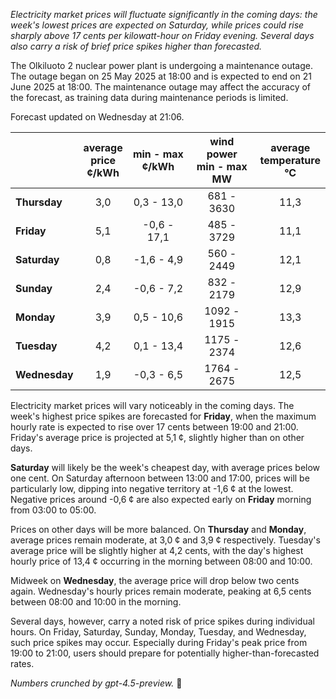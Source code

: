 *Electricity market prices will fluctuate significantly in the coming days: the week's lowest prices are expected on Saturday, while prices could rise sharply above 17 cents per kilowatt-hour on Friday evening. Several days also carry a risk of brief price spikes higher than forecasted.*

The Olkiluoto 2 nuclear power plant is undergoing a maintenance outage. The outage began on 25 May 2025 at 18:00 and is expected to end on 21 June 2025 at 18:00. The maintenance outage may affect the accuracy of the forecast, as training data during maintenance periods is limited.

Forecast updated on Wednesday at 21:06.

|              | average<br>price<br>¢/kWh | min - max<br>¢/kWh | wind power<br>min - max<br>MW | average<br>temperature<br>°C |
|:-------------|:-------------------------:|:------------------:|:-----------------------------:|:----------------------------:|
| **Thursday** |           3,0             |    0,3 - 13,0      |          681 - 3630           |             11,3             |
| **Friday**   |           5,1             |   -0,6 - 17,1      |          485 - 3729           |             11,1             |
| **Saturday** |           0,8             |   -1,6 - 4,9       |          560 - 2449           |             12,1             |
| **Sunday**   |           2,4             |   -0,6 - 7,2       |          832 - 2179           |             12,9             |
| **Monday**   |           3,9             |    0,5 - 10,6      |         1092 - 1915           |             13,3             |
| **Tuesday**  |           4,2             |    0,1 - 13,4      |         1175 - 2374           |             12,6             |
| **Wednesday**|           1,9             |   -0,3 - 6,5       |         1764 - 2675           |             12,5             |

Electricity market prices will vary noticeably in the coming days. The week's highest price spikes are forecasted for **Friday**, when the maximum hourly rate is expected to rise over 17 cents between 19:00 and 21:00. Friday's average price is projected at 5,1 ¢, slightly higher than on other days.

**Saturday** will likely be the week's cheapest day, with average prices below one cent. On Saturday afternoon between 13:00 and 17:00, prices will be particularly low, dipping into negative territory at -1,6 ¢ at the lowest. Negative prices around -0,6 ¢ are also expected early on **Friday** morning from 03:00 to 05:00.

Prices on other days will be more balanced. On **Thursday** and **Monday**, average prices remain moderate, at 3,0 ¢ and 3,9 ¢ respectively. Tuesday's average price will be slightly higher at 4,2 cents, with the day's highest hourly price of 13,4 ¢ occurring in the morning between 08:00 and 10:00.

Midweek on **Wednesday**, the average price will drop below two cents again. Wednesday's hourly prices remain moderate, peaking at 6,5 cents between 08:00 and 10:00 in the morning.

Several days, however, carry a noted risk of price spikes during individual hours. On Friday, Saturday, Sunday, Monday, Tuesday, and Wednesday, such price spikes may occur. Especially during Friday's peak price from 19:00 to 21:00, users should prepare for potentially higher-than-forecasted rates.

*Numbers crunched by gpt-4.5-preview.* 🔌
